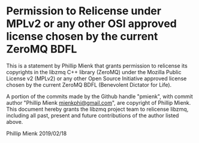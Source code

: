 # Permission to Relicense under MPLv2 or any other OSI approved license chosen by the current ZeroMQ BDFL

This is a statement by Phillip Mienk
that grants permission to relicense its copyrights in the libzmq C++
library (ZeroMQ) under the Mozilla Public License v2 (MPLv2) or any other 
Open Source Initiative approved license chosen by the current ZeroMQ 
BDFL (Benevolent Dictator for Life).

A portion of the commits made by the Github handle "pmienk", with
commit author "Phillip Mienk <mienkphi@gmail.com>", are copyright of Phillip Mienk.
This document hereby grants the libzmq project team to relicense libzmq, 
including all past, present and future contributions of the author listed above.

Phillip Mienk
2019/02/18

